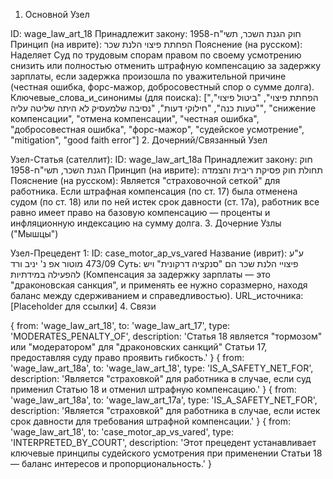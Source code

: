 1. Основной Узел

ID: wage_law_art_18
Принадлежит закону: חוק הגנת השכר, תשי"ח-1958
Принцип (на иврите): הפחתת פיצוי הלנת שכר
Пояснение (на русском): Наделяет Суд по трудовым спорам правом по своему усмотрению снизить или полностью отменить штрафную компенсацию за задержку зарплаты, если задержка произошла по уважительной причине (честная ошибка, форс-мажор, добросовестный спор о сумме долга).
Ключевые_слова_и_синонимы (для поиска): ["הפחתת פיצוי", "ביטול פיצוי", "טעות כנה", "חילוקי דעות", "נסיבה שלמעסיק לא היתה שליטה עליה", "снижение компенсации", "отмена компенсации", "честная ошибка", "добросовестная ошибка", "форс-мажор", "судейское усмотрение", "mitigation", "good faith error"]
2. Дочерний/Связанный Узел

Узел-Статья (сателлит):
ID: wage_law_art_18a
Принадлежит закону: חוק הגנת השכר, תשי"ח-1958
Принцип (на иврите): תחולת חוק פסיקת ריבית והצמדה
Пояснение (на русском): Является "страховочной сеткой" для работника. Если штрафная компенсация (по ст. 17) была отменена судом (по ст. 18) или по ней истек срок давности (ст. 17а), работник все равно имеет право на базовую компенсацию — проценты и инфляционную индексацию на сумму долга.
3. Дочерние Узлы ("Мышцы")

Узел-Прецедент 1:
ID: case_motor_ap_vs_vared
Название (иврит): ע"ע 473/09 מוטור אפ נ' יניב ורד
Суть: פיצויי הלנת שכר הם "סנקציה דרקונית" ויש להפעילה במידתיות (Компенсация за задержку зарплаты — это "драконовская санкция", и применять ее нужно соразмерно, находя баланс между сдерживанием и справедливостью).
URL_источника: [Placeholder для ссылки]
4. Связи

{ from: 'wage_law_art_18', to: 'wage_law_art_17', type: 'MODERATES_PENALTY_OF', description: 'Статья 18 является "тормозом" или "модератором" для "драконовских санкций" Статьи 17, предоставляя суду право проявить гибкость.' }
{ from: 'wage_law_art_18a', to: 'wage_law_art_18', type: 'IS_A_SAFETY_NET_FOR', description: 'Является "страховкой" для работника в случае, если суд применил Статью 18 и отменил штрафную компенсацию.' }
{ from: 'wage_law_art_18a', to: 'wage_law_art_17a', type: 'IS_A_SAFETY_NET_FOR', description: 'Является "страховкой" для работника в случае, если истек срок давности для требования штрафной компенсации.' }
{ from: 'wage_law_art_18', to: 'case_motor_ap_vs_vared', type: 'INTERPRETED_BY_COURT', description: 'Этот прецедент устанавливает ключевые принципы судейского усмотрения при применении Статьи 18 — баланс интересов и пропорциональность.' }